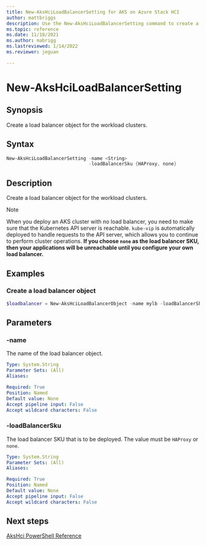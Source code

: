 ```yaml
---
title: New-AksHciLoadBalancerSetting for AKS on Azure Stack HCI
author: mattbriggs
description: Use the New-AksHciLoadBalancerSetting command to create a load balancer in AKS on Azure Stack HCI.
ms.topic: reference
ms.date: 11/18/2021
ms.author: mabrigg 
ms.lastreviewed: 1/14/2022
ms.reviewer: jeguan

---
```


# New-AksHciLoadBalancerSetting

## Synopsis
Create a load balancer object for the workload clusters.

## Syntax
```powershell
New-AksHciLoadBalancerSetting -name <String>
                              -loadBalancerSku {HAProxy, none}
```

## Description
Create a load balancer object for the workload clusters.

> [!NOTE]
> When you deploy an AKS cluster with no load balancer, you need to make sure that the Kubernetes API server is reachable. `kube-vip` is automatically deployed to handle requests to the API server, which allows you to continue to perform cluster operations. **If you choose `none` as the load balancer SKU, then your applications will be unreachable until you configure your own load balancer.**

## Examples

### Create a load balancer object

```powershell
$loadbalancer = New-AksHciLoadBalancerObject -name mylb -loadBalancerSku none
```

## Parameters

### -name
The name of the load balancer object.

```yaml
Type: System.String
Parameter Sets: (All)
Aliases:

Required: True
Position: Named
Default value: None
Accept pipeline input: False
Accept wildcard characters: False
```

### -loadBalancerSku
The load balancer SKU that is to be deployed. The value must be `HAProxy` or `none`.

```yaml
Type: System.String
Parameter Sets: (All)
Aliases:

Required: True
Position: Named
Default value: None
Accept pipeline input: False
Accept wildcard characters: False
```

## Next steps

[AksHci PowerShell Reference](index.md)